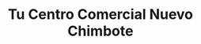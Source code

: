 ---
title: "Tu Centro Comercial Nuevo Chimbote"
url: /nuevo-chimbote/tu-centro-comercial-nuevo-chimbote/
shop: Allgemein
---